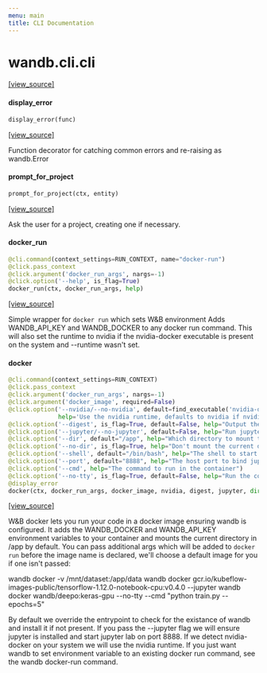 ```yaml
---
menu: main
title: CLI Documentation
---
```


<a name="wandb.cli.cli"></a>
# wandb.cli.cli

[[view_source]](https://github.com/wandb/client-ng/blob/3feea9bf29477622c859e456fc3d6adfc09fdd4c/wandb/cli/cli.py#L4)

<a name="wandb.cli.cli.display_error"></a>
#### display\_error

```python
display_error(func)
```

[[view_source]](https://github.com/wandb/client-ng/blob/3feea9bf29477622c859e456fc3d6adfc09fdd4c/wandb/cli/cli.py#L56)

Function decorator for catching common errors and re-raising as wandb.Error

<a name="wandb.cli.cli.prompt_for_project"></a>
#### prompt\_for\_project

```python
prompt_for_project(ctx, entity)
```

[[view_source]](https://github.com/wandb/client-ng/blob/3feea9bf29477622c859e456fc3d6adfc09fdd4c/wandb/cli/cli.py#L81)

Ask the user for a project, creating one if necessary.

<a name="wandb.cli.cli.docker_run"></a>
#### docker\_run

```python
@cli.command(context_settings=RUN_CONTEXT, name="docker-run")
@click.pass_context
@click.argument('docker_run_args', nargs=-1)
@click.option('--help', is_flag=True)
docker_run(ctx, docker_run_args, help)
```

[[view_source]](https://github.com/wandb/client-ng/blob/3feea9bf29477622c859e456fc3d6adfc09fdd4c/wandb/cli/cli.py#L492)

Simple wrapper for `docker run` which sets W&B environment
Adds WANDB_API_KEY and WANDB_DOCKER to any docker run command.
This will also set the runtime to nvidia if the nvidia-docker executable is present on the system
and --runtime wasn't set.

<a name="wandb.cli.cli.docker"></a>
#### docker

```python
@cli.command(context_settings=RUN_CONTEXT)
@click.pass_context
@click.argument('docker_run_args', nargs=-1)
@click.argument('docker_image', required=False)
@click.option('--nvidia/--no-nvidia', default=find_executable('nvidia-docker') is not None,
              help='Use the nvidia runtime, defaults to nvidia if nvidia-docker is present')
@click.option('--digest', is_flag=True, default=False, help="Output the image digest and exit")
@click.option('--jupyter/--no-jupyter', default=False, help="Run jupyter lab in the container")
@click.option('--dir', default="/app", help="Which directory to mount the code in the container")
@click.option('--no-dir', is_flag=True, help="Don't mount the current directory")
@click.option('--shell', default="/bin/bash", help="The shell to start the container with")
@click.option('--port', default="8888", help="The host port to bind jupyter on")
@click.option('--cmd', help="The command to run in the container")
@click.option('--no-tty', is_flag=True, default=False, help="Run the command without a tty")
@display_error
docker(ctx, docker_run_args, docker_image, nvidia, digest, jupyter, dir, no_dir, shell, port, cmd, no_tty)
```

[[view_source]](https://github.com/wandb/client-ng/blob/3feea9bf29477622c859e456fc3d6adfc09fdd4c/wandb/cli/cli.py#L541)

W&B docker lets you run your code in a docker image ensuring wandb is configured. It adds the WANDB_DOCKER and WANDB_API_KEY
environment variables to your container and mounts the current directory in /app by default.  You can pass additional
args which will be added to `docker run` before the image name is declared, we'll choose a default image for you if
one isn't passed:

wandb docker -v /mnt/dataset:/app/data
wandb docker gcr.io/kubeflow-images-public/tensorflow-1.12.0-notebook-cpu:v0.4.0 --jupyter
wandb docker wandb/deepo:keras-gpu --no-tty --cmd "python train.py --epochs=5"

By default we override the entrypoint to check for the existance of wandb and install it if not present.  If you pass the --jupyter
flag we will ensure jupyter is installed and start jupyter lab on port 8888.  If we detect nvidia-docker on your system we will use
the nvidia runtime.  If you just want wandb to set environment variable to an existing docker run command, see the wandb docker-run
command.

